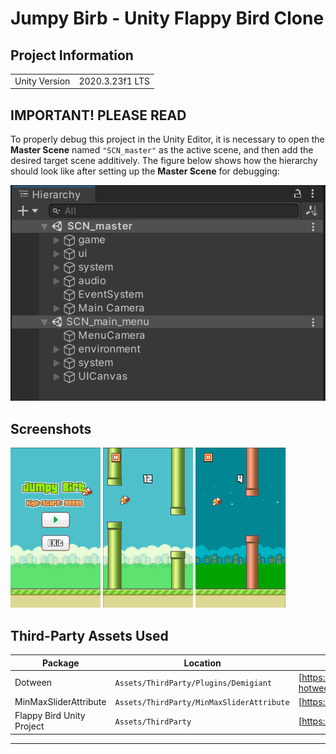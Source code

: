 # Jumpy Birb - Unity Flappy Bird Clone

## Project Information

|               |                  |
|---------------|------------------|
| Unity Version |  2020.3.23f1 LTS |

## IMPORTANT! PLEASE READ

To properly debug this project in the Unity Editor, it is necessary to open the **Master Scene** named `"SCN_master"` as the active scene, and then add the desired target scene additively. The figure below shows how the hierarchy should look like after setting up the **Master Scene** for debugging:

![Master Scene Hierarchy Setup](documents/figures/fig-additive_loading.png)

## Screenshots

<img src="documents/figures/fig-main-menu.png" width="144" height="256"></img>
<img src="documents/figures/fig-gameplay-1.png" width="144" height="256"></img>
<img src="documents/figures/fig-gameplay-2.png" width="144" height="256"></img>
</br>

## Third-Party Assets Used

| Package | Location | Source   |
|---------|----------|----------|
| Dotween | `Assets/ThirdParty/Plugins/Demigiant` | [https://assetstore.unity.com/packages/tools/animation/dotween-hotween-v2-27676] |
| MinMaxSliderAttribute | `Assets/ThirdParty/MinMaxSliderAttribute` | [https://gist.github.com/frarees/9791517] |
| Flappy Bird Unity Project | `Assets/ThirdParty` | [https://develion.itch.io/flappy-bird-unity-project]


***
